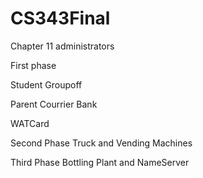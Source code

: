 # CS343Final

Chapter 11 administrators

First phase

Student Groupoff

Parent Courrier Bank 

WATCard

Second Phase
Truck and Vending Machines

Third Phase
Bottling Plant and NameServer
